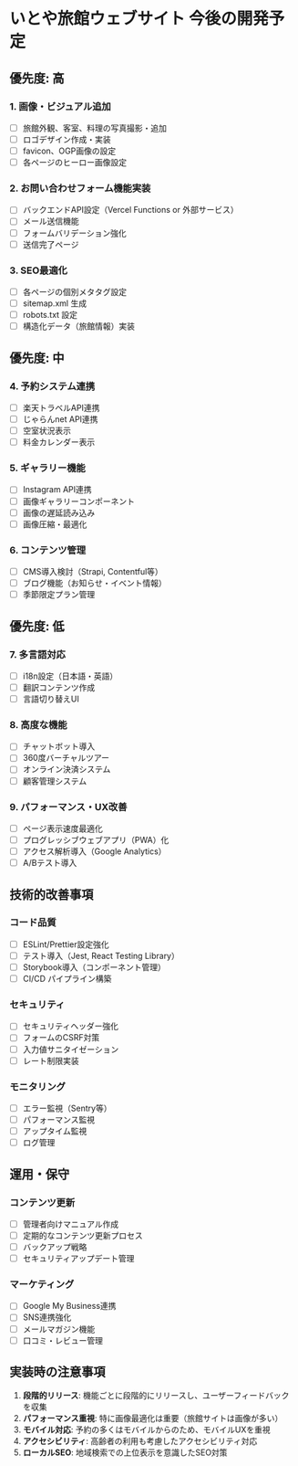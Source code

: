# いとや旅館ウェブサイト 今後の開発予定

## 優先度: 高

### 1. 画像・ビジュアル追加
- [ ] 旅館外観、客室、料理の写真撮影・追加
- [ ] ロゴデザイン作成・実装
- [ ] favicon、OGP画像の設定
- [ ] 各ページのヒーロー画像設定

### 2. お問い合わせフォーム機能実装
- [ ] バックエンドAPI設定（Vercel Functions or 外部サービス）
- [ ] メール送信機能
- [ ] フォームバリデーション強化
- [ ] 送信完了ページ

### 3. SEO最適化
- [ ] 各ページの個別メタタグ設定
- [ ] sitemap.xml 生成
- [ ] robots.txt 設定
- [ ] 構造化データ（旅館情報）実装

## 優先度: 中

### 4. 予約システム連携
- [ ] 楽天トラベルAPI連携
- [ ] じゃらんnet API連携
- [ ] 空室状況表示
- [ ] 料金カレンダー表示

### 5. ギャラリー機能
- [ ] Instagram API連携
- [ ] 画像ギャラリーコンポーネント
- [ ] 画像の遅延読み込み
- [ ] 画像圧縮・最適化

### 6. コンテンツ管理
- [ ] CMS導入検討（Strapi, Contentful等）
- [ ] ブログ機能（お知らせ・イベント情報）
- [ ] 季節限定プラン管理

## 優先度: 低

### 7. 多言語対応
- [ ] i18n設定（日本語・英語）
- [ ] 翻訳コンテンツ作成
- [ ] 言語切り替えUI

### 8. 高度な機能
- [ ] チャットボット導入
- [ ] 360度バーチャルツアー
- [ ] オンライン決済システム
- [ ] 顧客管理システム

### 9. パフォーマンス・UX改善
- [ ] ページ表示速度最適化
- [ ] プログレッシブウェブアプリ（PWA）化
- [ ] アクセス解析導入（Google Analytics）
- [ ] A/Bテスト導入

## 技術的改善事項

### コード品質
- [ ] ESLint/Prettier設定強化
- [ ] テスト導入（Jest, React Testing Library）
- [ ] Storybook導入（コンポーネント管理）
- [ ] CI/CD パイプライン構築

### セキュリティ
- [ ] セキュリティヘッダー強化
- [ ] フォームのCSRF対策
- [ ] 入力値サニタイゼーション
- [ ] レート制限実装

### モニタリング
- [ ] エラー監視（Sentry等）
- [ ] パフォーマンス監視
- [ ] アップタイム監視
- [ ] ログ管理

## 運用・保守

### コンテンツ更新
- [ ] 管理者向けマニュアル作成
- [ ] 定期的なコンテンツ更新プロセス
- [ ] バックアップ戦略
- [ ] セキュリティアップデート管理

### マーケティング
- [ ] Google My Business連携
- [ ] SNS連携強化
- [ ] メールマガジン機能
- [ ] 口コミ・レビュー管理

## 実装時の注意事項

1. **段階的リリース**: 機能ごとに段階的にリリースし、ユーザーフィードバックを収集
2. **パフォーマンス重視**: 特に画像最適化は重要（旅館サイトは画像が多い）
3. **モバイル対応**: 予約の多くはモバイルからのため、モバイルUXを重視
4. **アクセシビリティ**: 高齢者の利用も考慮したアクセシビリティ対応
5. **ローカルSEO**: 地域検索での上位表示を意識したSEO対策